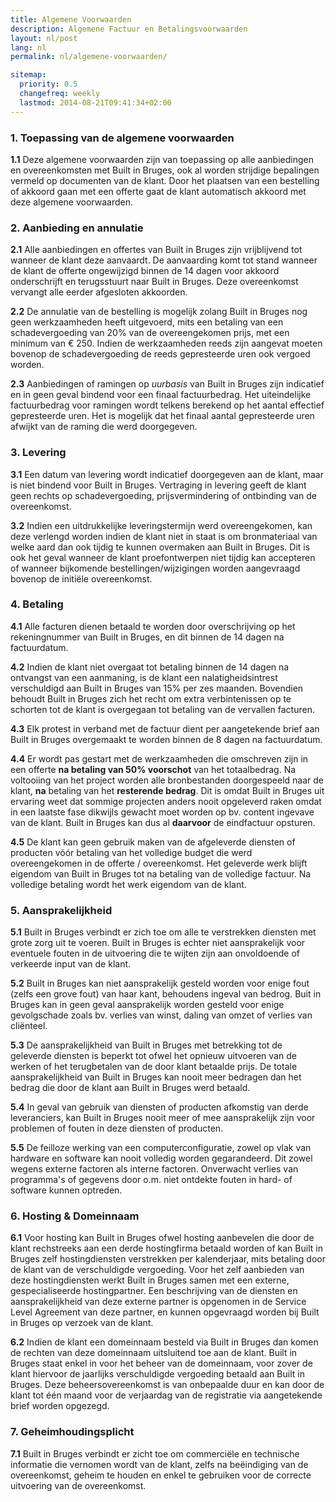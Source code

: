 ```yaml
---
title: Algemene Voorwaarden
description: Algemene Factuur en Betalingsvoorwaarden
layout: nl/post
lang: nl
permalink: nl/algemene-voorwaarden/

sitemap:
  priority: 0.5
  changefreq: weekly
  lastmod: 2014-08-21T09:41:34+02:00
---
```


### 1. Toepassing van de algemene voorwaarden

**1.1** Deze algemene voorwaarden zijn van toepassing op alle aanbiedingen en overeenkomsten met Built in Bruges, ook al worden strijdige bepalingen vermeld op documenten van de klant. Door het plaatsen van een bestelling of akkoord gaan met een offerte gaat de klant automatisch akkoord met deze algemene voorwaarden.

### 2. Aanbieding en annulatie

**2.1** Alle aanbiedingen en offertes van Built in Bruges zijn vrijblijvend tot wanneer de klant deze aanvaardt. De aanvaarding komt tot stand wanneer de klant de offerte ongewijzigd binnen de 14 dagen voor akkoord onderschrijft en terugsstuurt naar Built in Bruges. Deze overeenkomst vervangt alle eerder afgesloten akkoorden.

**2.2** De annulatie van de bestelling is mogelijk zolang Built in Bruges nog geen werkzaamheden heeft uitgevoerd, mits een betaling van een schadevergoeding van 20% van de overeengekomen prijs, met een minimum van € 250. Indien de werkzaamheden reeds zijn aangevat moeten bovenop de schadevergoeding de reeds gepresteerde uren ook vergoed worden.

**2.3** Aanbiedingen of ramingen op *uurbasis* van Built in Bruges zijn indicatief en in geen geval bindend voor een finaal factuurbedrag. Het uiteindelijke factuurbedrag voor ramingen wordt telkens berekend op het aantal effectief gepresteerde uren. Het is mogelijk dat het finaal aantal gepresteerde uren afwijkt van de raming die werd doorgegeven.

### 3. Levering

**3.1** Een datum van levering wordt indicatief doorgegeven aan de klant, maar is niet bindend voor Built in Bruges. Vertraging in levering geeft de klant geen rechts op schadevergoeding, prijsvermindering of ontbinding van de overeenkomst.

**3.2** Indien een uitdrukkelijke leveringstermijn werd overeengekomen, kan deze verlengd worden indien de klant niet in staat is om bronmateriaal van welke aard dan ook tijdig te kunnen overmaken aan Built in Bruges. Dit is ook het geval wanneer de klant proefontwerpen niet tijdig kan accepteren of wanneer bijkomende bestellingen/wijzigingen worden aangevraagd bovenop de initiële overeenkomst.

### 4. Betaling

**4.1** Alle facturen dienen betaald te worden door overschrijving op het rekeningnummer van Built in Bruges, en dit binnen de 14 dagen na factuurdatum.

**4.2** Indien de klant niet overgaat tot betaling binnen de 14 dagen na ontvangst van een aanmaning, is de klant een nalatigheidsintrest verschuldigd aan Built in Bruges van 15% per zes maanden. Bovendien behoudt Built in Bruges zich het recht om extra verbintenissen op te schorten tot de klant is overgegaan tot betaling van de vervallen facturen.

**4.3** Elk protest in verband met de factuur dient per aangetekende brief aan Built in Bruges overgemaakt te worden binnen de 8 dagen na factuurdatum.

**4.4** Er wordt pas gestart met de werkzaamheden die omschreven zijn in een offerte **na betaling van 50% voorschot** van het totaalbedrag. Na voltooiing van het project worden alle bronbestanden doorgespeeld naar de klant, **na** betaling van het **resterende bedrag**. Dit is omdat Built in Bruges uit ervaring weet dat sommige projecten anders nooit opgeleverd raken omdat in een laatste fase dikwijls gewacht moet worden op bv. content ingevave van de klant. Built in Bruges kan dus al **daarvoor** de eindfactuur opsturen.

**4.5** De klant kan geen gebruik maken van de afgeleverde diensten of producten vóór betaling van het volledige budget die werd overeengekomen in de offerte / overeenkomst. Het geleverde werk blijft eigendom van Built in Bruges tot na betaling van de volledige factuur. Na volledige betaling wordt het werk eigendom van de klant.

### 5. Aansprakelijkheid

**5.1** Built in Bruges verbindt er zich toe om alle te verstrekken diensten met grote zorg uit te voeren. Built in Bruges is echter niet aansprakelijk voor eventuele fouten in de uitvoering die te wijten zijn aan onvoldoende of verkeerde input van de klant.

**5.2** Built in Bruges kan niet aansprakelijk gesteld worden voor enige fout (zelfs een grove fout) van haar kant, behoudens ingeval van bedrog. Buit in Bruges kan in geen geval aansprakelijk worden gesteld voor enige gevolgschade zoals bv. verlies van winst, daling van omzet of verlies van cliënteel.

**5.3** De aansprakelijkheid van Built in Bruges met betrekking tot de geleverde diensten is beperkt tot ofwel het opnieuw uitvoeren van de werken of het terugbetalen van de door klant betaalde prijs. De totale aansprakelijkheid van Built in Bruges kan nooit meer bedragen dan het bedrag die door de klant aan Built in Bruges werd betaald.

**5.4** In geval van gebruik van diensten of producten afkomstig van derde leveranciers, kan Built in Bruges nooit meer of mee aansprakelijk zijn voor problemen of fouten in deze diensten of producten.

**5.5** De feilloze werking van een computerconfiguratie, zowel op vlak van hardware en software kan nooit volledig worden gegarandeerd. Dit zowel wegens externe factoren als interne factoren. Onverwacht verlies van programma's of gegevens door o.m. niet ontdekte fouten in hard- of software kunnen optreden.

### 6. Hosting & Domeinnaam

**6.1** Voor hosting kan Built in Bruges ofwel hosting aanbevelen die door de klant rechstreeks aan een derde hostingfirma betaald worden of kan Built in Bruges zelf hostingdiensten verstrekken per kalenderjaar, mits betaling door de klant van de verschuldigde vergoeding. Voor het zelf aanbieden van deze hostingdiensten werkt Built in Bruges samen met een externe, gespecialiseerde hostingpartner. Een beschrijving van de diensten en aansprakelijkheid van deze externe partner is opgenomen in de Service Level Agreement van deze partner, en kunnen opgevraagd worden bij Built in Bruges op verzoek van de klant.

**6.2** Indien de klant een domeinnaam besteld via Built in Bruges dan komen de rechten van deze domeinnaam uitsluitend toe aan de klant. Built in Bruges staat enkel in voor het beheer van de domeinnaam, voor zover de klant hiervoor de jaarlijks verschuldigde vergoeding betaald aan Built in Bruges. Deze beheersovereenkomst is van onbepaalde duur en kan door de klant tot één maand voor de verjaardag van de registratie via aangetekende brief worden opgezegd.

### 7. Geheimhoudingsplicht

**7.1** Built in Bruges verbindt er zicht toe om commerciële en technische informatie die vernomen wordt van de klant, zelfs na beëindiging van de overeenkomst, geheim te houden en enkel te gebruiken voor de correcte uitvoering van de overeenkomst.
